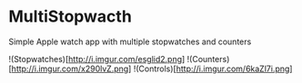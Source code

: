 # MultiStopwacth

Simple Apple watch app with multiple stopwatches and counters

!(Stopwatches)[http://i.imgur.com/esglid2.png]
!(Counters)[http://i.imgur.com/x290lvZ.png]
!(Controls)[http://i.imgur.com/6kaZl7i.png]
